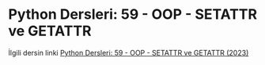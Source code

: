 # Python Dersleri: 59 - OOP - SETATTR ve GETATTR

İlgili dersin linki [Python Dersleri: 59 - OOP - SETATTR ve GETATTR (2023)](https://youtu.be/qNchNPM_X1M)
